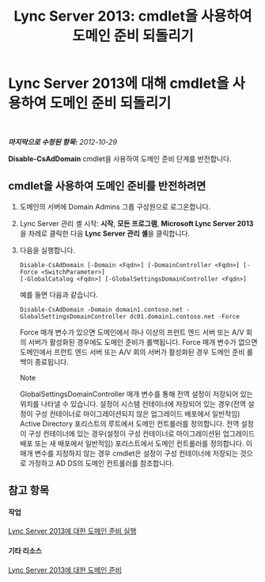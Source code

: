 ﻿---
title: 'Lync Server 2013: cmdlet을 사용하여 도메인 준비 되돌리기'
TOCTitle: cmdlet을 사용하여 도메인 준비 되돌리기
ms:assetid: 014dba5d-fcb3-44c9-9d63-ae0755276dac
ms:mtpsurl: https://technet.microsoft.com/ko-kr/library/Gg398071(v=OCS.15)
ms:contentKeyID: 49302612
ms.date: 08/10/2015
mtps_version: v=OCS.15
ms.translationtype: HT
---

# Lync Server 2013에 대해 cmdlet을 사용하여 도메인 준비 되돌리기

 

_**마지막으로 수정된 항목:** 2012-10-29_

**Disable-CsAdDomain** cmdlet을 사용하여 도메인 준비 단계를 반전합니다.

## cmdlet을 사용하여 도메인 준비를 반전하려면

1.  도메인의 서버에 Domain Admins 그룹 구성원으로 로그온합니다.

2.  Lync Server 관리 셸 시작: **시작**, **모든 프로그램**, **Microsoft Lync Server 2013**을 차례로 클릭한 다음 **Lync Server 관리 셸**을 클릭합니다.

3.  다음을 실행합니다.
    
        Disable-CsAdDomain [-Domain <Fqdn>] [-DomainController <Fqdn>] [-Force <SwitchParameter>] 
        [-GlobalCatalog <Fqdn>] [-GlobalSettingsDomainController <Fqdn>] 
    
    예를 들면 다음과 같습니다.
    
        Disable-CsAdDomain -Domain domain1.contoso.net -GlobalSettingsDomainController dc01.domain1.contoso.net -Force
    
    Force 매개 변수가 있으면 도메인에서 하나 이상의 프런트 엔드 서버 또는 A/V 회의 서버가 활성화된 경우에도 도메인 준비가 롤백됩니다. Force 매개 변수가 없으면 도메인에서 프런트 엔드 서버 또는 A/V 회의 서버가 활성화된 경우 도메인 준비 롤백이 종료됩니다.
    

    > [!NOTE]
    > GlobalSettingsDomainController 매개 변수를 통해 전역 설정이 저장되어 있는 위치를 나타낼 수 있습니다. 설정이 시스템 컨테이너에 저장되어 있는 경우(전역 설정이 구성 컨테이너로 마이그레이션되지 않은 업그레이드 배포에서 일반적임) Active Directory 포리스트의 루트에서 도메인 컨트롤러를 정의합니다. 전역 설정이 구성 컨테이너에 있는 경우(설정이 구성 컨테이너로 마이그레이션된 업그레이드 배포 또는 새 배포에서 일반적임) 포리스트에서 도메인 컨트롤러를 정의합니다. 이 매개 변수를 지정하지 않는 경우 cmdlet은 설정이 구성 컨테이너에 저장되는 것으로 가정하고 AD&nbsp;DS의 도메인 컨트롤러를 참조합니다.



## 참고 항목

#### 작업

[Lync Server 2013에 대한 도메인 준비 실행](lync-server-2013-running-domain-preparation.md)  

#### 기타 리소스

[Lync Server 2013에 대한 도메인 준비](lync-server-2013-preparing-domains.md)

